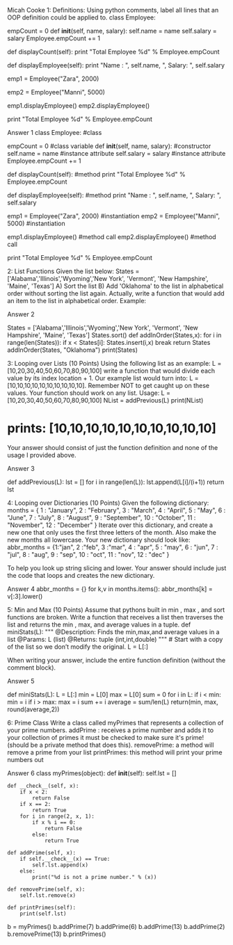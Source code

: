 Micah Cooke
1: Definitions:
Using python comments, label all lines that an OOP definition could be applied to.
class Employee:

   empCount = 0
   def __init__(self, name, salary):
      self.name = name
      self.salary = salary
      Employee.empCount += 1

   def displayCount(self):
     print "Total Employee %d" % Employee.empCount

   def displayEmployee(self):
      print "Name : ", self.name,  ", Salary: ", self.salary


emp1 = Employee("Zara", 2000) 

emp2 = Employee("Manni", 5000)

emp1.displayEmployee()
emp2.displayEmployee()

print "Total Employee %d" % Employee.empCount



Answer 1
class Employee: 								#class

   empCount = 0   								#class variable
   def __init__(self, name, salary): 					#constructor
      self.name = name  							#instance attribute
      self.salary = salary 						#instance attribute
      Employee.empCount += 1

   def displayCount(self): 						#method
     print "Total Employee %d" % Employee.empCount

   def displayEmployee(self): 						#method
      print "Name : ", self.name,  ", Salary: ", self.salary


emp1 = Employee("Zara", 2000)  						#instantiation
emp2 = Employee("Manni", 5000) 						#instantiation

emp1.displayEmployee() 							#method call
emp2.displayEmployee() 							#method call

print "Total Employee %d" % Employee.empCount



2: List Functions
Given the list below:
States = ['Alabama','Illinois','Wyoming','New York', 'Vermont', 'New Hampshire', 'Maine', 'Texas']
A) Sort the list
B) Add 'Oklahoma' to the list in alphabetical order without sorting the list again. Actually, write a function that would add an item to the list in alphabetical order. Example:

Answer 2

States = ['Alabama','Illinois','Wyoming','New York', 'Vermont', 'New Hampshire', 'Maine', 'Texas']
States.sort()
def addInOrder(States,x):
	for i in range(len(States)):
		if x < States[i]:
			States.insert(i,x)
			break 
	return States
addInOrder(States, "Oklahoma")
print(States)
	


3: Looping over Lists
(10 Points)
Using the following list as an example: L = [10,20,30,40,50,60,70,80,90,100] write a function that would divide each value by its index location + 1. Our example list would turn into: L = [10,10,10,10,10,10,10,10,10,10]. Remember NOT to get caught up on these values. Your function should work on any list.
Usage:
L =  [10,20,30,40,50,60,70,80,90,100]
NList = addPrevious(L)
print(NList)
# prints: [10,10,10,10,10,10,10,10,10,10]
Your answer should consist of just the function definition and none of the usage I provided above.


Answer 3

def addPrevious(L):
	lst = []
	for i in range(len(L)):
		lst.append(L[i]/(i+1))
	return lst




4: Looping over Dictionaries
(10 Points)
Given the following dictionary:
months = { 1 : "January", 
        2 : "February", 
        3 : "March", 
        4 : "April", 
        5 : "May", 
        6 : "June", 
        7 : "July",
        8 : "August",
        9 : "September", 
        10 : "October", 
        11 : "November",
        12 : "December" }
Iterate over this dictionary, and create a new one that only uses the first three letters of the month. Also make the new months all lowercase. Your new dictionary should look like:
abbr_months = {1:"jan",
        2 :"feb",
        3 :"mar",
        4 : "apr", 
        5 : "may", 
        6 : "jun", 
        7 : "jul",
        8 : "aug",
        9 : "sep", 
        10 : "oct", 
        11 : "nov",
        12 : "dec" }


To help you look up string slicing and lower.
Your answer should include just the code that loops and creates the new dictionary.



Answer 4 
abbr_months = {}
for k,v in months.items():
	abbr_months[k] = v[:3].lower()
	

5: Min and Max
(10 Points)
Assume that pythons built in min , max , and sort functions are broken. Write a function that receives a list then traverses the list and returns the min , max, and average values in a tuple.
def miniStats(L):
""" 
@Description: Finds the min,max,and average values in a list
@Params: L (list)
@Returns: tuple (int,int,double)
"""
    # Start with a copy of the list so we don’t modify the original.
    L = L[:]




When writing your answer, include the entire function definition (without the comment block).

Answer 5

def miniStats(L):
	L = L[:]
	min = L[0]
	max = L[0]
	sum = 0
	for i in L:
		if i < min:
			min = i
		if i > max:
			max = i
		sum += i
	average = sum/len(L)
	return(min, max, round(average,2))
		

6: Prime Class
Write a class called myPrimes that represents a collection of your prime numbers.
addPrime :
receives a prime number and adds it to your collection of primes
it must be checked to make sure it's prime! (should be a private method that does this).
removePrime:
a method will remove a prime from your list
printPrimes:
this method will print your prime numbers out

Answer 6
class myPrimes(object):
	def __init__(self):
		self.lst = []
		
	def __check__(self, x):
		if x < 2:
			return False
		if x == 2: 
			return True    
		for i in range(2, x, 1):
			if x % i == 0:
				return False
			else:
				return True
		
	def addPrime(self, x):
		if self.__check__(x) == True:
			self.lst.append(x)
		else:
			print("%d is not a prime number." % (x))
	
	def removePrime(self, x):
		self.lst.remove(x)
	
	def printPrimes(self):
		print(self.lst)		
		
b = myPrimes()
b.addPrime(7)
b.addPrime(6)
b.addPrime(13)
b.addPrime(2)
b.removePrime(13)
b.printPrimes()

